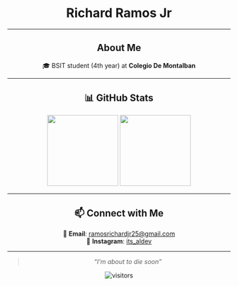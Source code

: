 <div align="center">

# Richard Ramos Jr  

---

## About Me  

🎓 BSIT student (4th year) at **Colegio De Montalban**  

---

## 📊 GitHub Stats  

<p align="center">
  <img src="https://github-readme-stats.vercel.app/api?username=rchrdrmsjr&show_icons=true&theme=default" height="160" />
  <img src="https://github-readme-streak-stats.herokuapp.com?user=rchrdrmsjr&theme=default&hide_border=true" height="160" />
</p>

---

## 📫 Connect with Me  

📧 **Email**: ramosrichardjr25@gmail.com  
📸 **Instagram**: [its_aldev](https://www.instagram.com/its_aldev?igsh=Zzd1dnVuNzgyZDNh)  

---

>  *“I’m about to die soon”* 

![visitors](https://visitor-badge.laobi.icu/badge?page_id=rchrdrmsjr)  

</div>
